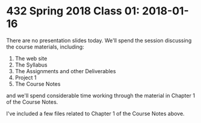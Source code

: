 # 432 Spring 2018 Class 01: 2018-01-16

There are no presentation slides today. We'll spend the session discussing the course materials, including:

1. The web site
2. The Syllabus
3. The Assignments and other Deliverables
4. Project 1
5. The Course Notes

and we'll spend considerable time working through the material in Chapter 1 of the Course Notes.

I've included a few files related to Chapter 1 of the Course Notes above.
